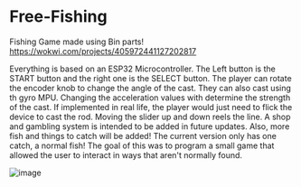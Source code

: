 # Free-Fishing
Fishing Game made using Bin parts!
https://wokwi.com/projects/405972441127202817

Everything is based on an ESP32 Microcontroller. The Left button is the START button and the right one is the SELECT button. The player can rotate the encoder knob to change the angle of the cast. They can also cast using th gyro MPU. Changing the acceleration values with determine the strength of the cast. If implemented in real life, the player would just need to flick the device to cast the rod. Moving the slider up and down reels the line. A shop and gambling system is intended to be added in future updates. Also, more fish and things to catch will be added! The current version only has one catch, a normal fish! The goal of this was to program a small game that allowed the user to interact in ways that aren't normally found. 

![image](https://github.com/user-attachments/assets/e22b05e3-0299-4c87-9319-9d673eacbf61)
